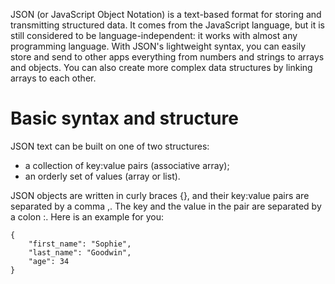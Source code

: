 JSON (or JavaScript Object Notation) is a text-based format for storing and transmitting structured data. It comes from the JavaScript language, but it is still considered to be language-independent: it works with almost any programming language. With JSON's lightweight syntax, you can easily store and send to other apps everything from numbers and strings to arrays and objects. You can also create more complex data structures by linking arrays to each other.

# Basic syntax and structure

JSON text can be built on one of two structures:
- a collection of key:value pairs (associative array);
- an orderly set of values (array or list).

JSON objects are written in curly braces {}, and their key:value pairs are separated by a comma ,. The key and the value in the pair are separated by a colon :. Here is an example for you:
```
{
    "first_name": "Sophie",
    "last_name": "Goodwin",
    "age": 34
}
```













































